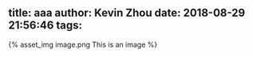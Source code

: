 title: aaa
author: Kevin Zhou
date: 2018-08-29 21:56:46
tags:
---

{% asset_img image.png This is an image %}
